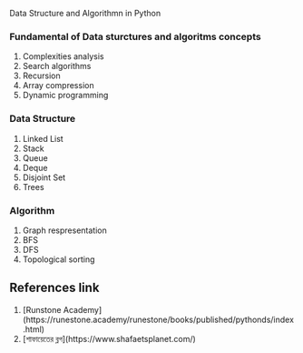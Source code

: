 Data Structure and Algorithmn in Python

<h3>Fundamental of Data sturctures and algoritms concepts</h3>

<ol>
<li>Complexities analysis</li>
<li>Search algorithms</li>
<li>Recursion</li>
<li>Array compression</li>
<li>Dynamic programming</li>
</ol>

<h3>Data Structure</h3>

<ol>
<li>Linked List</li>
<li>Stack</li>
<li>Queue</li>
<li>Deque</li>
<li>Disjoint Set</li>
<li>Trees</li>
</ol>

<h3>Algorithm</h3>
<ol>
 <li>Graph respresentation</li>
 <li>BFS</li>
 <li>DFS</li>
 <li>Topological sorting</li>
</ol>

<h2> References link </h2>
<ol>
<li> [Runstone Academy](https://runestone.academy/runestone/books/published/pythonds/index.html) </li>
<li> [শাফায়েতের ব্লগ](https://www.shafaetsplanet.com/) </li>
</ol>
